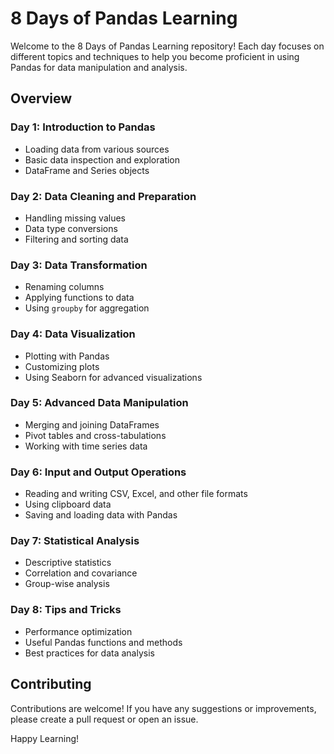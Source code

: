 # 8 Days of Pandas Learning

Welcome to the 8 Days of Pandas Learning repository! Each day focuses on different topics and techniques to help you become proficient in using Pandas for data manipulation and analysis.

## Overview

### Day 1: Introduction to Pandas

* Loading data from various sources
* Basic data inspection and exploration
* DataFrame and Series objects

### Day 2: Data Cleaning and Preparation

* Handling missing values
* Data type conversions
* Filtering and sorting data

### Day 3: Data Transformation

* Renaming columns
* Applying functions to data
* Using `groupby` for aggregation

### Day 4: Data Visualization

* Plotting with Pandas
* Customizing plots
* Using Seaborn for advanced visualizations

### Day 5: Advanced Data Manipulation

* Merging and joining DataFrames
* Pivot tables and cross-tabulations
* Working with time series data

### Day 6: Input and Output Operations

* Reading and writing CSV, Excel, and other file formats
* Using clipboard data
* Saving and loading data with Pandas

### Day 7: Statistical Analysis

* Descriptive statistics
* Correlation and covariance
* Group-wise analysis

### Day 8: Tips and Tricks

* Performance optimization
* Useful Pandas functions and methods
* Best practices for data analysis

## Contributing

Contributions are welcome! If you have any suggestions or improvements, please create a pull request or open an issue.

Happy Learning!
